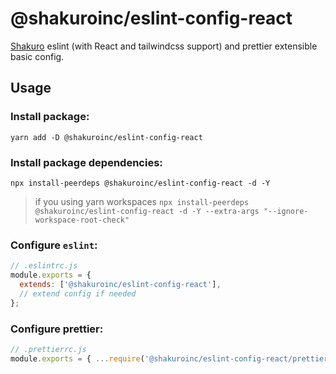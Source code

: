 # @shakuroinc/eslint-config-react

[Shakuro](https://shakuro.com/) eslint (with React and tailwindcss support) and prettier extensible basic config.

## Usage

### Install package:

`yarn add -D @shakuroinc/eslint-config-react`

### Install package dependencies:

`npx install-peerdeps @shakuroinc/eslint-config-react -d -Y`

> if you using yarn workspaces `npx install-peerdeps @shakuroinc/eslint-config-react -d -Y --extra-args "--ignore-workspace-root-check"`

### Configure `eslint`:

```js
// .eslintrc.js
module.exports = {
  extends: ['@shakuroinc/eslint-config-react'],
  // extend config if needed
};
```

### Configure prettier:

```js
// .prettierrc.js
module.exports = { ...require('@shakuroinc/eslint-config-react/prettier.config') };
```
